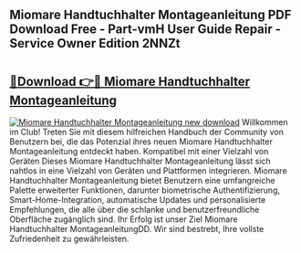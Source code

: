 ## Miomare Handtuchhalter Montageanleitung PDF Download Free - Part-vmH User Guide Repair - Service Owner Edition 2NNZt

# <h2><a href="http://df70g6.blite.top/?on=Miomare+Handtuchhalter+Montageanleitung">🔗Download 👉🔴 Miomare Handtuchhalter Montageanleitung</a></h2>

[![Miomare Handtuchhalter Montageanleitung new download](https://i.imgur.com/lujVjoI.png)](http://df70g6.blite.top/?on=Miomare+Handtuchhalter+Montageanleitung)
Willkommen im Club! Treten Sie mit diesem hilfreichen Handbuch der Community von Benutzern bei, die das Potenzial ihres neuen Miomare Handtuchhalter Montageanleitung entdeckt haben. Kompatibel mit einer Vielzahl von Geräten Dieses Miomare Handtuchhalter Montageanleitung lässt sich nahtlos in eine Vielzahl von Geräten und Plattformen integrieren. Miomare Handtuchhalter Montageanleitung bietet Benutzern eine umfangreiche Palette erweiterter Funktionen, darunter biometrische Authentifizierung, Smart-Home-Integration, automatische Updates und personalisierte Empfehlungen, die alle über die schlanke und benutzerfreundliche Oberfläche zugänglich sind. Ihr Erfolg ist unser Ziel Miomare Handtuchhalter MontageanleitungDD. Wir sind bestrebt, Ihre vollste Zufriedenheit zu gewährleisten.
